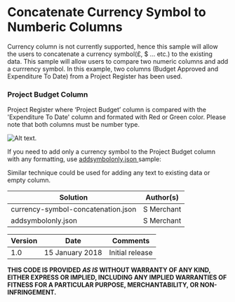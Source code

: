 # Concatenate Currency Symbol to Numberic Columns

Currency column is not currently supported, hence this sample will allow the users to concatenate a currency symbol(£, $ ... etc.) to the existing data.  This sample will allow users to compare two numeric columns and add a currrency symbol. In this example, two columns (Budget Approved and Expenditure To Date) from a  Project Register has been used.


### Project Budget Column
Project Register where ‘Project Budget’ column is compared with the 'Expenditure To Date' column and formated with Red or Green color. Please note that both columns must be number type.

![Alt text](https://github.com/sohailmerchant/sp-dev-column-formatting/blob/master/samples/currency-symbol-concatenation/budgetcolumnformating.png).  

If you need to add  only a currency symbol to the Project Budget column with any formatting, use <a href='https://github.com/sohailmerchant/sp-dev-column-formatting/blob/master/samples/currency-symbol-concatenation/addsymbolonly.json'>addsymbolonly.json </a> sample:

Similar technique could be used for adding any text to existing data or empty column. 




<table>
<thead>
<tr>
<th>Solution</th>
<th>Author(s)</th>
</tr>
</thead>
<tbody>
<tr>
<td>currency-symbol-concatenation.json</td>
<td>S Merchant</td>
</tr>
 <tr>
<td>addsymbolonly.json</td>
<td>S Merchant</td>
</tr>
 
  </tbody></table>
<table>
<thead>
<tr>
<th>Version</th>
<th>Date</th>
<th>Comments</th>
</tr>
</thead>
<tbody>
<tr>
<td>1.0</td>
<td>15 January 2018</td>
<td>Initial release</td>
</tr></tbody></table>

<p><strong>THIS CODE IS PROVIDED <em>AS IS</em> WITHOUT WARRANTY OF ANY KIND, EITHER EXPRESS OR IMPLIED, INCLUDING ANY IMPLIED WARRANTIES OF FITNESS FOR A PARTICULAR PURPOSE, MERCHANTABILITY, OR NON-INFRINGEMENT.</strong></p>

